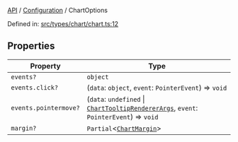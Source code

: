 [API](../../overview.md) / [Configuration](../overview.md) / ChartOptions

Defined in: [src/types/chart/chart.ts:12](https://github.com/gravity-ui/charts/blob/6aea3bcf86facdd4a019a7e612d7ac7e27006c35/src/types/chart/chart.ts#L12)

## Properties

| Property | Type |
| ------ | ------ |
| <a id="events"></a> `events?` | `object` |
| `events.click?` | (`data`: `object`, `event`: `PointerEvent`) => `void` |
| `events.pointermove?` | (`data`: `undefined` \| [`ChartTooltipRendererArgs`](ChartTooltipRendererArgs.md), `event`: `PointerEvent`) => `void` |
| <a id="margin"></a> `margin?` | `Partial`\<[`ChartMargin`](ChartMargin.md)\> |

